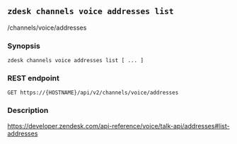 ## `zdesk channels voice addresses list`

/channels/voice/addresses

### Synopsis

    zdesk channels voice addresses list [ ... ]

### REST endpoint

    GET https://{HOSTNAME}/api/v2/channels/voice/addresses

### Description

https://developer.zendesk.com/api-reference/voice/talk-api/addresses#list-addresses

